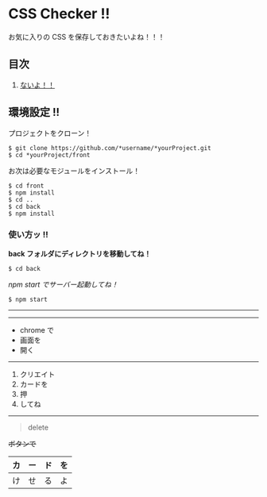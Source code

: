 # CSS Checker !!

お気に入りの CSS を保存しておきたいよね！！！

## 目次

1.  [ないよ！！](#hiddenMOKUJI)

## 環境設定 !!

プロジェクトをクローン！

```
$ git clone https://github.com/*username/*yourProject.git
$ cd *yourProject/front
```

お次は必要なモジュールをインストール！

```
$ cd front
$ npm install
$ cd ..
$ cd back
$ npm install
```

### 使い方ッ !!

**back フォルダにディレクトリを移動してね！**

```
$ cd back
```

_npm start でサーバー起動してね！_

```
$ npm start
```

---

---

- chrome で
- 画面を
- 開く

---

1. クリエイト
1. カードを
1. 押
1. してね

---

> delete

~~ボタンで~~

| カ  |  ー | ド  |  を |
| :-- | --: | :-- | --: |
| け  |  せ | る  |  よ |
